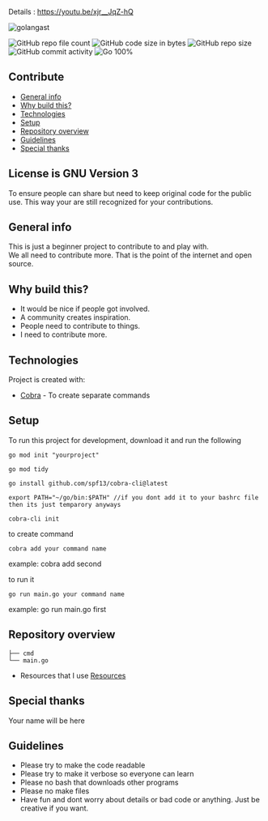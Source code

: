 Details : https://youtu.be/xjr__JqZ-hQ


<p align="left"> <img src="https://komarev.com/ghpvc/?username=golangast&label=Profile%20views&color=0e75b6&style=flat" alt="golangast" /> </p>


![GitHub repo file count](https://img.shields.io/github/directory-file-count/golangast/contribute) 
![GitHub code size in bytes](https://img.shields.io/github/languages/code-size/golangast/contribute)
![GitHub repo size](https://img.shields.io/github/repo-size/golangast/contribute)
![GitHub commit activity](https://img.shields.io/github/commit-activity/w/golangast/contribute)
![Go 100%](https://img.shields.io/badge/Go-100%25-blue)


## Contribute
* [General info](#general-info)
* [Why build this?](#why-build-this)
* [Technologies](#technologies)
* [Setup](#setup)
* [Repository overview](#repository-overview)
* [Guidelines](#guidelines)
* [Special thanks](#special-thanks)

## License is GNU Version 3 
To ensure people can share but need to keep original code for the public use. This way your are still recognized for your
contributions.

## General info
This is just a beginner project to contribute to and play with.  
We all need to contribute more.  That is the point of the internet and open source.


## Why build this?
* It would be nice if people got involved.
* A community creates inspiration.
* People need to contribute to things.
* I need to contribute more.


## Technologies
Project is created with:
* [Cobra](https://github.com/spf13/cobra) - To create separate commands


## Setup
To run this project for development, download it and run the following
```
go mod init "yourproject"

go mod tidy

go install github.com/spf13/cobra-cli@latest

export PATH="~/go/bin:$PATH" //if you dont add it to your bashrc file then its just temparory anyways

cobra-cli init
```

to create command

```
cobra add your command name 

```

example: cobra add second


to run it 

```
go run main.go your command name

```

example: go run main.go first

## Repository overview

```
├── cmd
└── main.go
```

- Resources that I use [Resources](https://docs.google.com/document/d/1Zb9GCWPKeEJ4Dyn2TkT-O3wJ8AFc-IMxZzTugNCjr-8/edit?usp=sharing)


## Special thanks
Your name will be here

## Guidelines
- Please try to make the code readable
- Please try to make it verbose so everyone can learn
- Please no bash that downloads other programs
- Please no make files
- Have fun and dont worry about details or bad code or anything.  Just be creative if you want.
